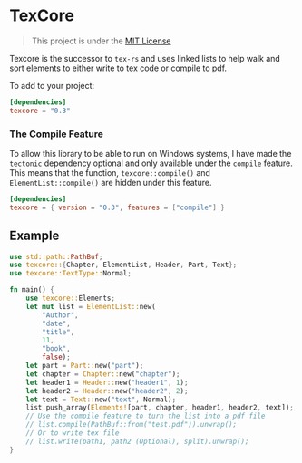 # TexCore

> This project is under the [MIT License](LICENSE)

Texcore is the successor to `tex-rs` and uses linked lists to help walk and sort elements to either
write to tex code or compile to pdf.

To add to your project:

```toml
[dependencies]
texcore = "0.3"
```

### The Compile Feature

To allow this library to be able to run on Windows systems, I have made the `tectonic` dependency optional and only
available under the `compile` feature. This means that the function, `texcore::compile()` and `ElementList::compile()`
are hidden under this feature.

```toml
[dependencies]
texcore = { version = "0.3", features = ["compile"] }
```

## Example

```rust
use std::path::PathBuf;
use texcore::{Chapter, ElementList, Header, Part, Text};
use texcore::TextType::Normal;

fn main() {
    use texcore::Elements;
    let mut list = ElementList::new(
        "Author",
        "date",
        "title",
        11,
        "book",
        false);
    let part = Part::new("part");
    let chapter = Chapter::new("chapter");
    let header1 = Header::new("header1", 1);
    let header2 = Header::new("header2", 2);
    let text = Text::new("text", Normal);
    list.push_array(Elements![part, chapter, header1, header2, text]);
    // Use the compile feature to turn the list into a pdf file
    // list.compile(PathBuf::from("test.pdf")).unwrap();
    // Or to write tex file
    // list.write(path1, path2 (Optional), split).unwrap();
}
```

